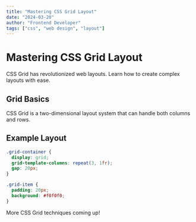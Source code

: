```yaml
---
title: "Mastering CSS Grid Layout"
date: "2024-03-20"
author: "Frontend Developer"
tags: ["css", "web design", "layout"]
---
```


# Mastering CSS Grid Layout

CSS Grid has revolutionized web layouts. Learn how to create complex layouts with ease.

## Grid Basics

CSS Grid is a two-dimensional layout system that can handle both columns and rows.

## Example Layout

```css
.grid-container {
  display: grid;
  grid-template-columns: repeat(3, 1fr);
  gap: 20px;
}

.grid-item {
  padding: 20px;
  background: #f0f0f0;
}
```

More CSS Grid techniques coming up!